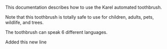This documentation describes how to use the Karel automated toothbrush.

Note that this toothbrush is totally safe to use for children, adults, pets, wildlife, and trees.

The toothbrush can speak 6 different languages.

Added this new line
